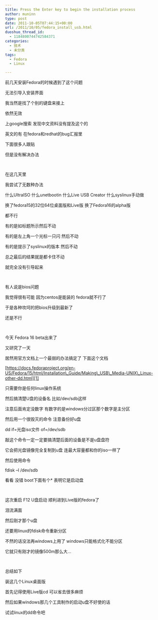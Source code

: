 ```yaml
---
title: Press the Enter key to begin the installation process
author: muninn
type: post
date: 2011-10-05T07:44:15+00:00
url: /2011/10/05/fedora_install_usb.html
duoshuo_thread_id:
  - 1184800744742584371
categories:
  - 技术
  - 未分类
tags:
  - Fedora
  - Linux

---
```

前几天安装Fedora的时候遇到了这个问题

无法引导入安装界面

我当然是找了个别的键盘来接上

依然无效

上google搜索 发现中文资料没有提及这个的

英文的有 在fedora和redhat的bug汇报里

下面很多人跟贴

但是没有解决办法

&#160;

在这几天里

我尝试了无数种办法

什么UltraISO 什么unetbootin 什么Live USB Creator 什么syslinux手动做

换了fedora15的32位64位桌面版和Live版 换了Fedora16的alpha版

都不行

有的是如标题所示然后不动

有的是左上角一个光标一只闪 然后不动

有的是提示了syslinux的版本 然后不动

总之最后的结果就是都卡住不动

就完全没有引导起来

&#160;

有人说是bios问题

我觉得很有可能 因为centos是能装的 fedora就不行了

于是各种坎坷的把bios升级到最新了

还是不行

&#160;

今天 Fedora 16 beta出来了

又研究了一天

居然用官方文档上一个最弱的办法搞定了 下面这个文档

[https://docs.fedoraproject.org/en-US/Fedora/15/html/Installation\_Guide/Making\_USB\_Media-UNIX\_Linux-other-dd.html][1]

只需要你是任何linux操作系统

然后搞清楚U盘的设备名 比如/dev/sdb这样

注意后面肯定没数字 有数字的是windows分过区那个数字是主分区

然后用一个很毁灭的命令 注意备份好u盘

dd if=光盘iso文件 of=/dev/sdb

敲这个命令一定一定要搞清楚后面的设备是不是u盘盘符

它会把光盘镜像完全复制到u盘 连最大容量都和你的iso一样了

然后使用命令

fdisk –l /dev/sdb

看看 没错 boot下面有个* 表明它是启动盘

&#160;

这次重启 F12 U盘启动 顺利进到Live版的fedora了

泪流满面

然后刚才那个u盘

还要用linux的fdisk命令重新分区

不然的话没法再windows上用了 windows只能格式化不能分区

它就只有刚才的镜像500m那么大&#8230;

&#160;

总结如下

装这几个Linux桌面版

首先记得使用Live版cd 可以省去很多麻烦

然后如果windows那几个工具制作的启动u盘不好使的话

试试linux的dd命令吧

 [1]: https://docs.fedoraproject.org/en-US/Fedora/15/html/Installation_Guide/Making_USB_Media-UNIX_Linux-other-dd.html